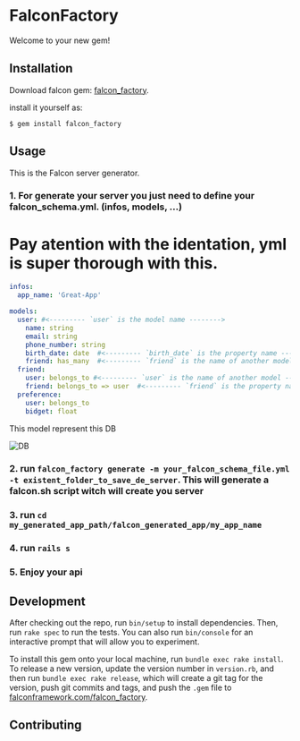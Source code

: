# FalconFactory

Welcome to your new gem!

## Installation

Download falcon gem: [falcon_factory](https://www.dropbox.com/s/s14c8k320egko04/falcon_factory-0.0.1.gem?dl=0).

install it yourself as:

    $ gem install falcon_factory

## Usage

This is the Falcon server generator.

###  1. For generate your server you just need to define your falcon_schema.yml. (infos, models, ...)

# Pay atention with the identation, yml is super thorough with this.

``` yml 
infos:
  app_name: 'Great-App' 

models:
  user: #<--------- `user` is the model name -------->
    name: string
    email: string
    phone_number: string
    birth_date: date  #<--------- `birth_date` is the property name --------> `date` is the property type. 
    friend: has_many  #<--------- `friend` is the name of another model --------> `has_many` is the name of the relation point
  friend:
    user: belongs_to #<--------- `user` is the name of another model --------> `belongs_to` is the name of the relation point
    friend: belongs_to => user  #<--------- `friend` is the property name --------> `belongs_to` is the name of the relation point --------> `user` is the relation destination model
  preference:
    user: belongs_to
    bidget: float
```
This model represent this DB 

![DB](https://gitlab.com/FalconTeam/artefatos/raw/master/Desenho_de_Software/server_factory_sample.png)


###  2. run `falcon_factory generate -m your_falcon_schema_file.yml -t existent_folder_to_save_de_server`. This will generate a falcon.sh script witch will create you server
###  3. run `cd my_generated_app_path/falcon_generated_app/my_app_name`
###  4. run `rails s`

###  5. Enjoy your api

## Development

After checking out the repo, run `bin/setup` to install dependencies. Then, run `rake spec` to run the tests. You can also run `bin/console` for an interactive prompt that will allow you to experiment.

To install this gem onto your local machine, run `bundle exec rake install`. To release a new version, update the version number in `version.rb`, and then run `bundle exec rake release`, which will create a git tag for the version, push git commits and tags, and push the `.gem` file to [falconframework.com/falcon_factory](https://falconframework.com/falcon_factory).

## Contributing
